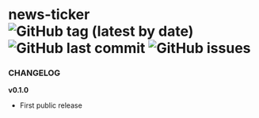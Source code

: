 # news-ticker  ![GitHub tag (latest by date)](https://img.shields.io/github/v/tag/tigersway/news-ticker?style=flat-square) ![GitHub last commit](https://img.shields.io/github/last-commit/tigersway/news-ticker?style=flat-square) ![GitHub issues](https://img.shields.io/github/issues/tigersway/news-ticker?style=flat-square)

### CHANGELOG

**v0.1.0**

- First public release
